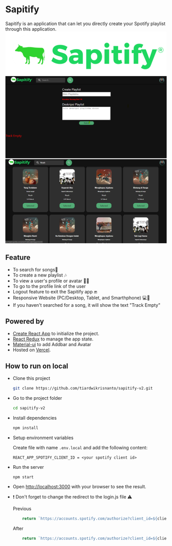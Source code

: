 # Sapitify
Sapitify is an application that can let you directly create your Spotify playlist through this application.
![sapitifylogo](./src/image/sapitifycrop.png)
![ui_awal](./src/image/ui_awal.png)
![ui_awal](./src/image/ui_search.png)

## Feature 

- To search for songs🎵
- To create a new playlist 🎶
- To view a user's profile or avatar 🧑👧
- To go to the profile link of the user 
- Logout feature to exit the Sapitify app 🔚
- Responsive Website (PC/Desktop, Tablet, and Smarthphone) 💻📱
- If you haven't searched for a song, it will show the text "Track Empty"


## Powered by

- [Create React App](https://create-react-app.dev/) to initialize the project.
- [React Redux](https://react-redux.js.org/) to manage the app state.
- [Material-ui](https://mui.com/) to add Addbar and Avatar
- Hosted on [Vercel](https://vercel.com/).

## How to run on local

- Clone this project

    ```bash
    git clone https://github.com/tiardwikrisnanto/sapitify-v2.git
    ```

- Go to the project folder

    ```bash
    cd sapitify-v2
    ```

- Install dependencies

    ```bash
    npm install
    ```

- Setup environment variables

    Create file with name `.env.local` and add the following content:

    ```env
    REACT_APP_SPOTIFY_CLIENT_ID = <your spotify client id>
    ```

- Run the server

    ```bash
    npm start
    ```

- Open <http://localhost:3000> with your browser to see the result.


- ❗ Don't forget to change the redirect to the login.js file ⚠

    Previous
    ```login.js
        return `https://accounts.spotify.com/authorize?client_id=${clientId}&response_type=token&redirect_uri=https://sapitify-v2.vercel.app&state=${state}&scope=${process.env.REACT_APP_SPOTIFY_SCOPE}`;
    ```
    After
    ```login.js
        return `https://accounts.spotify.com/authorize?client_id=${clientId}&response_type=token&redirect_uri= http://localhost:3000&state=${state}&scope=${process.env.REACT_APP_SPOTIFY_SCOPE}`;
    ```
